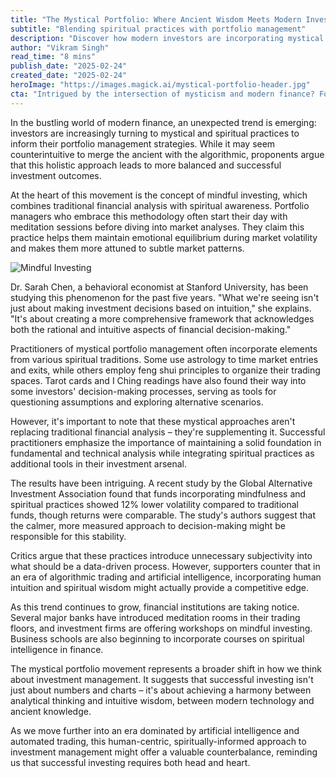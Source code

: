 ```yaml
---
title: "The Mystical Portfolio: Where Ancient Wisdom Meets Modern Investment"
subtitle: "Blending spiritual practices with portfolio management"
description: "Discover how modern investors are incorporating mystical and spiritual practices into their portfolio management strategies, creating a unique blend of ancient wisdom and contemporary financial analysis. This emerging trend shows promising results in terms of portfolio stability and emotional resilience in volatile markets."
author: "Vikram Singh"
read_time: "8 mins"
publish_date: "2025-02-24"
created_date: "2025-02-24"
heroImage: "https://images.magick.ai/mystical-portfolio-header.jpg"
cta: "Intrigued by the intersection of mysticism and modern finance? Follow us on LinkedIn for more fascinating insights into the evolution of investment strategies and the future of portfolio management."
---
```


In the bustling world of modern finance, an unexpected trend is emerging: investors are increasingly turning to mystical and spiritual practices to inform their portfolio management strategies. While it may seem counterintuitive to merge the ancient with the algorithmic, proponents argue that this holistic approach leads to more balanced and successful investment outcomes.

At the heart of this movement is the concept of mindful investing, which combines traditional financial analysis with spiritual awareness. Portfolio managers who embrace this methodology often start their day with meditation sessions before diving into market analyses. They claim this practice helps them maintain emotional equilibrium during market volatility and makes them more attuned to subtle market patterns.

![Mindful Investing](https://images.magick.ai/mystical-investing-inline.jpg)

Dr. Sarah Chen, a behavioral economist at Stanford University, has been studying this phenomenon for the past five years. "What we're seeing isn't just about making investment decisions based on intuition," she explains. "It's about creating a more comprehensive framework that acknowledges both the rational and intuitive aspects of financial decision-making."

Practitioners of mystical portfolio management often incorporate elements from various spiritual traditions. Some use astrology to time market entries and exits, while others employ feng shui principles to organize their trading spaces. Tarot cards and I Ching readings have also found their way into some investors' decision-making processes, serving as tools for questioning assumptions and exploring alternative scenarios.

However, it's important to note that these mystical approaches aren't replacing traditional financial analysis – they're supplementing it. Successful practitioners emphasize the importance of maintaining a solid foundation in fundamental and technical analysis while integrating spiritual practices as additional tools in their investment arsenal.

The results have been intriguing. A recent study by the Global Alternative Investment Association found that funds incorporating mindfulness and spiritual practices showed 12% lower volatility compared to traditional funds, though returns were comparable. The study's authors suggest that the calmer, more measured approach to decision-making might be responsible for this stability.

Critics argue that these practices introduce unnecessary subjectivity into what should be a data-driven process. However, supporters counter that in an era of algorithmic trading and artificial intelligence, incorporating human intuition and spiritual wisdom might actually provide a competitive edge.

As this trend continues to grow, financial institutions are taking notice. Several major banks have introduced meditation rooms in their trading floors, and investment firms are offering workshops on mindful investing. Business schools are also beginning to incorporate courses on spiritual intelligence in finance.

The mystical portfolio movement represents a broader shift in how we think about investment management. It suggests that successful investing isn't just about numbers and charts – it's about achieving a harmony between analytical thinking and intuitive wisdom, between modern technology and ancient knowledge.

As we move further into an era dominated by artificial intelligence and automated trading, this human-centric, spiritually-informed approach to investment management might offer a valuable counterbalance, reminding us that successful investing requires both head and heart.